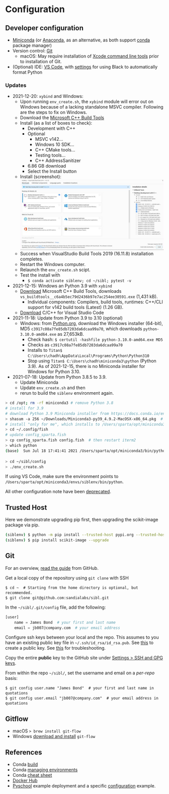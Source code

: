 # Configuration

## Developer configuration

* [Miniconda](https://docs.conda.io/en/latest/miniconda.html) (or [Anaconda](https://docs.anaconda.com/), as an alternative, as both support [conda](https://docs.conda.io/en/latest/) package manager)
* Version control: [Git](https://git-scm.com/)
  * macOS: May require installation of [Xcode command line tools](https://developer.apple.com/xcode/features/) prior to installation of Git.
* (Optional) IDE: [VS Code](https://code.visualstudio.com/), with [settings](https://dev.to/adamlombard/how-to-use-the-black-python-code-formatter-in-vscode-3lo0) for using Black to automatically format Python

### Updates

* 2021-12-20: `xybind` and Windows:
  * Upon running `env_create.sh`, the `xybind` module will error out on Windows because of a lacking standalone MSVC compiler.  Following are the steps to fix on Windows.
  * Download the [Microsoft C++ Build Tools](https://visualstudio.microsoft.com/visual-cpp-build-tools/)
  * Install (as a list of boxes to check):
    * Development with C++
    * Optional
      * MSVC v142...
      * Windows 10 SDK...
      * C++ CMake tools...
      * Testing tools...
      * C++ AddressSanitizer
    * 6.86 GB download
    * Select the Install button
  * Install (screenshot):
  ![standalone_msvc_compiler](fig/standalone_msvc_compiler.png)
  * Success when VisualStudio Build Tools 2019 (16.11.8) installation completes.
  * Restart the Windows computer.
  * Relaunch the `env_create.sh` scipt.
  * Test the install with
    * `$ conda activate siblenv; cd ~/sibl; pytest -v`
* 2021-12-15: Windows an Python 3.9 with `xybind`
  * [Download](https://visualstudio.microsoft.com/visual-cpp-build-tools/) Microsoft C++ Build Tools, downloads `vs_buildtools__c6a4b5ec79d2436b97e7ac254ee30591.exe` (1,431 kB).
    * Individual components: Compilers, build tools, runtimes: C++/CLI support for v142 build tools (Latest) (1.26 GB).
  * [Download](https://marketplace.visualstudio.com/items?itemName=ms-vscode.cpptools) C/C++ for Visual Studio Code
* 2021-11-18: Update from Python 3.9 to 3.10 (optional)
  * Windows: from [Python.org](https://www.python.org/downloads/release/python-3100/), download the Windows installer (64-bit), MD5 `c3917c08a7fe85db7203da6dcaa99a70`, which downloads `python-3.10.0-amd64.exe` as 27,653kB.  
    * Check hash: `$ certutil -hashfile python-3.10.0-amd64.exe MD5`
    * Checks as `c3917c08a7fe85db7203da6dcaa99a70`
    * Installs to `Titan$ C:\Users\chadh\AppData\Local\Programs\Python\Python310`
    * Stop using `Titan$ C:\Users\chadh\miniconda3\python` (Python 3.9).  As of 2021-12-15, there is no Miniconda installer for Windows for Python 3.10.
* 2021-07-18: Update from Python 3.8.5 to 3.9.
  * Update Miniconda
  * Update `env_create.sh` and then
  * rerun to build the `siblenv` environment again.

```bash
> cd /opt; rm -rf miniconda3 # remove Python 3.8
# install for 3.9
# download Python 3.9 Miniconda installer from https://docs.conda.io/en/latest/miniconda.html
> shasum -a 256 ~/Downloads/Miniconda3-py39_4.9.2-MacOSX-x86_64.pkg  # check SHA256 hash
# install "only for me", which installs to /Users/sparta/opt/miniconda3
> cd ~/.config/fish
# update config_sparta.fish
> cp config_sparta.fish config.fish  # then restart iterm2
> which python
(base)  Sun Jul 18 17:41:41 2021 /Users/sparta/opt/miniconda3/bin/python

> cd ~/sibl/config
> ./env_create.sh
```

If using VS Code, make sure the environment points to `/Users/sparta/opt/miniconda3/envs/siblenv/bin/python`.

All other configuration note have been [deprecated](deprecated.md).

## Trusted Host

Here we demonstrate upgrading pip first, then upgrading the scikit-image package via pip.

```bash
(siblenv) $ python -m pip install --trusted-host pypi.org --trusted-host files.pythonhosted.org --upgrade pip
(siblenv) $ pip install scikit-image --upgrade
```

## Git

For an overview, [read the guide](https://guides.github.com/activities/hello-world/) from GitHub.

Get a local copy of the repository using `git clone` with SSH

```console
$ cd ~  # Starting from the home directory is optional, but recommended.
$ git clone git@github.com:sandialabs/sibl.git
```


In the `~/sibl/.git/config` file, add the following:

```python
[user]
    name = James Bond  # your first and last name
    email = jb007@company.com  # your email address
```

Configure ssh keys between your local and the repo.  This assumes to you have an existing public key file in `~/.ssh/id_rsa/id_rsa.pub`.  See [this](https://help.github.com/en/github/authenticating-to-github/connecting-to-github-with-ssh) to create a public key.  See [this](https://help.github.com/en/github/authenticating-to-github) for troubleshooting.

Copy the entire **public** key to the GitHub site under [Settings > SSH and GPG keys](https://github.com/settings/keys).

From within the repo `~/sibl/`, set the username and email on a *per-repo* basis:

```console
$ git config user.name "James Bond"  # your first and last name in quotations
$ git config user.email "jb007@company.com"  # your email address in quotations
```

## Gitflow

* macOS `> brew install git-flow`
* Windows [download and install](https://git-scm.com/download/win) `git-flow`

## References

* Conda [build](https://docs.conda.io/projects/conda-build/en/latest/resources/build-scripts.html)
* Conda [managing environments](https://docs.conda.io/projects/conda/en/latest/user-guide/tasks/manage-environments.html)
* Conda [cheat sheet](https://docs.conda.io/projects/conda/en/4.6.0/_downloads/52a95608c49671267e40c689e0bc00ca/conda-cheatsheet.pdf)
* [Docker Hub](https://hub.docker.com/)
* [Pyschool](https://github.com/hovey/pyschool/blob/master/zfolder/doc/introduction.md) example deployment and a specific [configuration](https://github.com/hovey/pyschool/blob/master/zfolder/doc/configuration.md) example.
